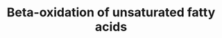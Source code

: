 ---
annotations:
- type: Pathway Ontology
  value: fatty acid beta degradation pathway
authors:
- Evelo
- MaintBot
- Christine Chichester
- L Dupuis
- Khanspers
- Egonw
- Eweitz
- DeSl
communities:
- Lipids
description: Fatty acid beta-oxidation is the catabolic process by which fatty acid
  molecules are broken down to generate acetyl-CoA, which enters the citric acid cycle.
last-edited: 2021-10-09
organisms:
- Caenorhabditis elegans
redirect_from:
- /index.php/Pathway:WP471
- /instance/WP471
schema-jsonld:
- '@context': https://schema.org/
  '@id': https://wikipathways.github.io/pathways/WP471.html
  '@type': Dataset
  creator:
    '@type': Organization
    name: WikiPathways
  description: Fatty acid beta-oxidation is the catabolic process by which fatty acid
    molecules are broken down to generate acetyl-CoA, which enters the citric acid
    cycle.
  keywords:
  - Fatty Acid Beta Oxidation 2
  - 3-trans-decenoyl-CoA
  - B0303.3
  - T08G2.3
  - ACADL
  - Acetyl-CoA
  - F53C11.3
  - cis,cis-3,6-Dodecadienoyl-CoA
  - trans,cis-Lauro-2,6-dienoyl-CoA
  - T08B2.7
  - trans-Dec-2-enoyl-CoA
  - 2-trans-4-cis-decadienoyl-CoA
  - DCI
  - Linoleoyl-CoA
  - 4-cis-dexeboyl-CoA
  license: CC0
  name: Beta-oxidation of unsaturated fatty acids
seo: CreativeWork
title: Beta-oxidation of unsaturated fatty acids
wpid: WP471
---